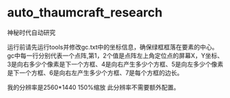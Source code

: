 # auto_thaumcraft_research
神秘时代自动研究

运行前请先运行tools并修改gc.txt中的坐标信息，确保绿框框落在要素的中心。
gc中每一行分别代表一个点阵,第1，2个值是点阵左上角定位点的屏幕X，Y坐标、3是向右多少个像素是下一个方框、4是向右产生多少个方框、5是向左多少个像素是下一个方框、6是向右左产生多少个方框、7是每个方框的边长。

我的分辨率是2560*1440 150%缩放 此分辨率不需要额外配置。
